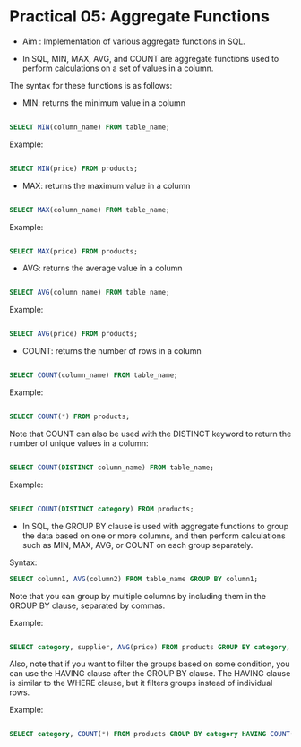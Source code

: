 # Practical 05: Aggregate Functions

- Aim : Implementation of various aggregate functions in SQL.

- In SQL, MIN, MAX, AVG, and COUNT are aggregate functions used to perform calculations on a set of values in a column.

The syntax for these functions is as follows:

- MIN: returns the minimum value in a column

```sql

SELECT MIN(column_name) FROM table_name;
```

Example:

```sql

SELECT MIN(price) FROM products;
```

- MAX: returns the maximum value in a column

```sql

SELECT MAX(column_name) FROM table_name;
```

Example:

```sql

SELECT MAX(price) FROM products;
```

- AVG: returns the average value in a column

```sql

SELECT AVG(column_name) FROM table_name;
```

Example:

```sql

SELECT AVG(price) FROM products;
```

- COUNT: returns the number of rows in a column

```sql

SELECT COUNT(column_name) FROM table_name;
```

Example:

```sql

SELECT COUNT(*) FROM products;
```

Note that COUNT can also be used with the DISTINCT keyword to return the number of unique values in a column:

```sql

SELECT COUNT(DISTINCT column_name) FROM table_name;
```

Example:

```sql

SELECT COUNT(DISTINCT category) FROM products;
```

- In SQL, the GROUP BY clause is used with aggregate functions to group the data based on one or more columns, and then perform calculations such as MIN, MAX, AVG, or COUNT on each group separately.

Syntax:

```sql
SELECT column1, AVG(column2) FROM table_name GROUP BY column1;
```

Note that you can group by multiple columns by including them in the GROUP BY clause, separated by commas.

Example:

```sql

SELECT category, supplier, AVG(price) FROM products GROUP BY category, supplier;
```

Also, note that if you want to filter the groups based on some condition, you can use the HAVING clause after the GROUP BY clause. The HAVING clause is similar to the WHERE clause, but it filters groups instead of individual rows.

Example:

```sql

SELECT category, COUNT(*) FROM products GROUP BY category HAVING COUNT(*) > 5;
```
